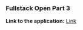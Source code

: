 ### Fullstack Open Part 3

**Link to the application:** [Link](https://mighty-chamber-38855.herokuapp.com/)